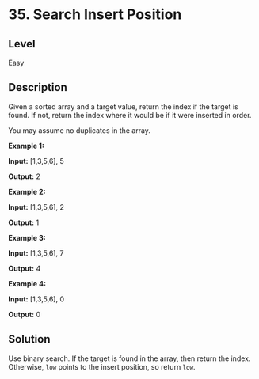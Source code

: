 # 35. Search Insert Position
## Level
Easy

## Description
Given a sorted array and a target value, return the index if the target is found. If not, return the index where it would be if it were inserted in order.

You may assume no duplicates in the array.

**Example 1:**

**Input:** [1,3,5,6], 5

**Output:** 2

**Example 2:**

**Input:** [1,3,5,6], 2

**Output:** 1

**Example 3:**

**Input:** [1,3,5,6], 7

**Output:** 4

**Example 4:**

**Input:** [1,3,5,6], 0

**Output:** 0

## Solution
Use binary search. If the target is found in the array, then return the index. Otherwise, `low` points to the insert position, so return `low`.
